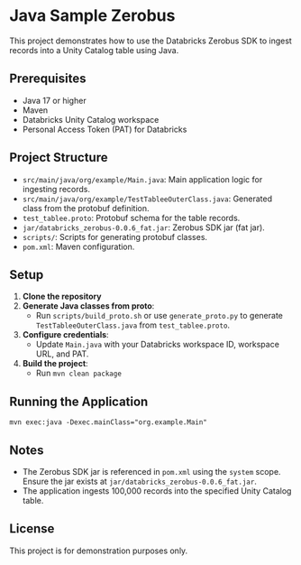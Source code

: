 # Java Sample Zerobus

This project demonstrates how to use the Databricks Zerobus SDK to ingest records into a Unity Catalog table using Java.

## Prerequisites
- Java 17 or higher
- Maven
- Databricks Unity Catalog workspace
- Personal Access Token (PAT) for Databricks

## Project Structure
- `src/main/java/org/example/Main.java`: Main application logic for ingesting records.
- `src/main/java/org/example/TestTableeOuterClass.java`: Generated class from the protobuf definition.
- `test_tablee.proto`: Protobuf schema for the table records.
- `jar/databricks_zerobus-0.0.6_fat.jar`: Zerobus SDK jar (fat jar).
- `scripts/`: Scripts for generating protobuf classes.
- `pom.xml`: Maven configuration.

## Setup
1. **Clone the repository**
2. **Generate Java classes from proto**:
   - Run `scripts/build_proto.sh` or use `generate_proto.py` to generate `TestTableeOuterClass.java` from `test_tablee.proto`.
3. **Configure credentials**:
   - Update `Main.java` with your Databricks workspace ID, workspace URL, and PAT.
4. **Build the project**:
   - Run `mvn clean package`

## Running the Application
```
mvn exec:java -Dexec.mainClass="org.example.Main"
```

## Notes
- The Zerobus SDK jar is referenced in `pom.xml` using the `system` scope. Ensure the jar exists at `jar/databricks_zerobus-0.0.6_fat.jar`.
- The application ingests 100,000 records into the specified Unity Catalog table.

## License
This project is for demonstration purposes only.

